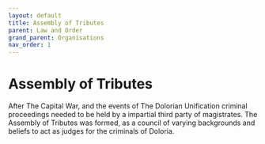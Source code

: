 ```yaml
---
layout: default
title: Assembly of Tributes
parent: Law and Order
grand_parent: Organisations
nav_order: 1
---
```


# Assembly of Tributes

After The Capital War, and the events of The Dolorian Unification criminal proceedings needed to be held by a impartial third party of magistrates. The Assembly of Tributes was formed, as a council of varying backgrounds and beliefs to act as judges for the criminals of Doloria.